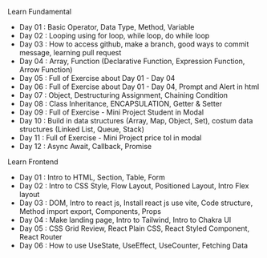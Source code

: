 Learn Fundamental
- Day 01 : Basic Operator, Data Type, Method, Variable
- Day 02 : Looping using for loop, while loop, do while loop
- Day 03 : How to access github, make a branch, good ways to commit message, learning pull request
- Day 04 : Array, Function (Declarative Function, Expression Function, Arrow Function)
- Day 05 : Full of Exercise about Day 01 - Day 04
- Day 06 : Full of Exercise about Day 01 - Day 04, Prompt and Alert in html
- Day 07 : Object, Destructuring Assignment, Chaining Condition
- Day 08 : Class Inheritance, ENCAPSULATION, Getter & Setter
- Day 09 : Full of Exercise - Mini Project Student in Modal
- Day 10 : Build in data structures (Array, Map, Object, Set), costum data structures (Linked List, Queue, Stack)
- Day 11 : Full of Exercise - Mini Project price tol in modal
- Day 12 : Async Await, Callback, Promise


Learn Frontend
- Day 01 : Intro to HTML, Section, Table, Form
- Day 02 : Intro to CSS Style, Flow Layout, Positioned Layout, Intro Flex layout
- Day 03 : DOM, Intro to react js, Install react js use vite, Code structure, Method import export, Components, Props
- Day 04 : Make landing page, Intro to Tailwind, Intro to Chakra UI
- Day 05 : CSS Grid Review, React Plain CSS, React Styled Component, React Router
- Day 06 : How to use UseState, UseEffect, UseCounter, Fetching Data